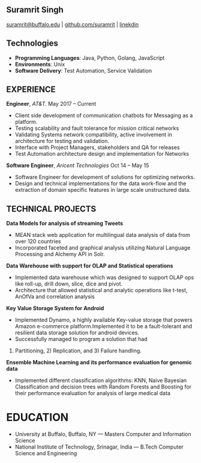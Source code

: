 Suramrit Singh  
---------------
suramrit@buffalo.edu | [github.com/suramrit](http://github.com/suramrit) | [linekdin](http://linkedin.com/in/suramrit)

Technologies
---------------
* **Programming Languages**: Java, Python, Golang, JavaScript
* **Environments**: Unix
* **Software Delivery**: Test Automation, Service Validation

EXPERIENCE
----------

**Engineer**, *AT&T.* May 2017 – Current

 - Client side development of communication chatbots for Messaging as a platform.
 - Testing scalability and fault tolerance for mission critical networks
 - Validating Systems network compatibility, active involvement in architecture for testing and validation.
 - Interface with Project Managers, stakeholders and QA for releases
 - Test Automation architecture design and implementation for Networks

**Software Engineer**, *Aricent Technologies* Oct 14 – May 15
 
 - Software Engineer for development of solutions for optimizing networks.
 - Design and technical implementations for the data work-flow and the extraction of domain specific features in large scale unstructured data. 

TECHNICAL PROJECTS
------------------

**Data Models for analysis of streaming Tweets**

 - MEAN stack web application for multilingual data analysis of data from over 120 countries
 - Incorporated faceted and graphical analysis utilizing Natural Language Processing and Alchemy API in Solr.

**Data Warehouse with support for OLAP and Statistical operations**

 - Implemented data warehouse which was designed to support OLAP ops like roll-up, drill down, slice, dice and pivot. 
 - Architecture that allowed statistical and analytic operations like t-test, AnOfVa and correlation analysis

**Key Value Storage System for Android**

 - Implemented Dynamo, a highly available Key-value storage that powers Amazon e-commerce platform.Implemented it to be a fault-tolerant and resilient data storage solution for android devices. 
 - Successfully managed to program a solution that had
 1) Partitioning, 2) Replication, and 3) Failure handling.

**Ensemble Machine Learning and its performance evaluation for genomic data**

- Implemented different classification algorithms: KNN, Naive Bayesian Classification and decision trees with Random Forests and Boosting for their performance evaluation for analysis of large medical data


EDUCATION
=========
 - University at Buffalo, Buffalo, NY — Masters Computer and Information Science
 - National Institute of Technology, Srinagar, India — B.Tech Computer Science and Engineering

